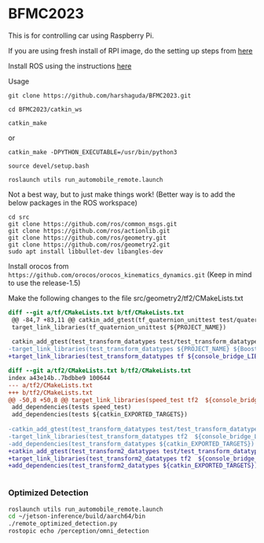 # BFMC2023

This is for controlling car using Raspberry Pi. 

If you are using fresh install of RPI image, do the setting up steps from [here](RPISetup.md)

Install ROS using the instructions [here](https://github.com/ECC-BFMC/Brain_ROS)

Usage 

`git clone https://github.com/harshaguda/BFMC2023.git`

`cd BFMC2023/catkin_ws`

`catkin_make`

or

`catkin_make -DPYTHON_EXECUTABLE=/usr/bin/python3`

`source devel/setup.bash`

`roslaunch utils run_automobile_remote.launch`

Not a best way, but to just make things work! (Better way is to add the below packages in the ROS workspace)
 
```shell
cd src
git clone https://github.com/ros/common_msgs.git
git clone https://github.com/ros/actionlib.git
git clone https://github.com/ros/geometry.git
git clone https://github.com/ros/geometry2.git
sudo apt install libbullet-dev libangles-dev
```
Install orocos from `https://github.com/orocos/orocos_kinematics_dynamics.git`
(Keep in mind to use the release-1.5)

Make the following changes to the file src/geometry2/tf2/CMakeLists.txt
```diff
diff --git a/tf/CMakeLists.txt b/tf/CMakeLists.txt
 @@ -84,7 +83,11 @@ catkin_add_gtest(tf_quaternion_unittest test/quaternion.cpp)
 target_link_libraries(tf_quaternion_unittest ${PROJECT_NAME})
 
 catkin_add_gtest(test_transform_datatypes test/test_transform_datatypes.cpp)
-target_link_libraries(test_transform_datatypes ${PROJECT_NAME} ${Boost_LIBRARIES})
+target_link_libraries(test_transform_datatypes tf ${console_bridge_LIBRARIES})

 ```
```diff
diff --git a/tf2/CMakeLists.txt b/tf2/CMakeLists.txt
index a43e14b..7bdbbe9 100644
--- a/tf2/CMakeLists.txt
+++ b/tf2/CMakeLists.txt
@@ -50,8 +50,8 @@ target_link_libraries(speed_test tf2  ${console_bridge_LIBRARIES})
 add_dependencies(tests speed_test)
 add_dependencies(tests ${catkin_EXPORTED_TARGETS})
 
-catkin_add_gtest(test_transform_datatypes test/test_transform_datatypes.cpp)
-target_link_libraries(test_transform_datatypes tf2  ${console_bridge_LIBRARIES})
-add_dependencies(test_transform_datatypes ${catkin_EXPORTED_TARGETS})
+catkin_add_gtest(test_transform2_datatypes test/test_transform_datatypes.cpp)
+target_link_libraries(test_transform2_datatypes tf2  ${console_bridge_LIBRARIES})
+add_dependencies(test_transform2_datatypes ${catkin_EXPORTED_TARGETS})



```


### Optimized Detection

```bash
roslaunch utils run_automobile_remote.launch
cd ~/jetson-inference/build/aarch64/bin 
./remote_optimized_detection.py
rostopic echo /perception/omni_detection
```
